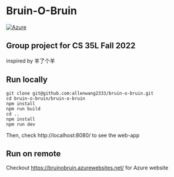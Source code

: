 # Bruin-O-Bruin

[![Azure](https://img.shields.io/badge/azure-%230072C6.svg?style=for-the-badge&logo=microsoftazure&logoColor=white)](https://bruinobruin.azurewebsites.net/)

## Group project for CS 35L Fall 2022

inspired by 羊了个羊  

## Run locally
```
git clone git@github.com:allenwang2333/bruin-o-bruin.git
cd bruin-o-bruin/bruin-o-bruin
npm install
npm run build
cd ..
npm install
npm run dev
```  

Then, check http://localhost:8080/ to see the web-app 

## Run on remote 

Checkout https://bruinobruin.azurewebsites.net/ for Azure website

